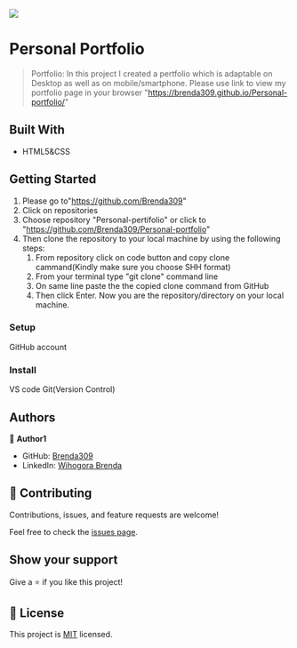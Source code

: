 ![](https://img.shields.io/badge/Microverse-blueviolet)

# Personal Portfolio

> Portfolio: In this project I created a pertfolio which is adaptable on Desktop as well as on mobile/smartphone.
> Please use link to view my portfolio page in your browser "https://brenda309.github.io/Personal-portfolio/"


## Built With

- HTML5&CSS

## Getting Started
1. Please go to"https://github.com/Brenda309"
2. Click on repositories
3. Choose repository "Personal-pertifolio" or click to "https://github.com/Brenda309/Personal-portfolio"
4. Then clone the repository to your local machine by using the following steps:
     1. From repository click on code button and copy clone cammand(Kindly make sure you choose SHH format)
     2. From your terminal type "git clone" command line
     3. On same line paste the the copied clone command from GitHub
     4.  Then click Enter. Now you are the repository/directory on your local machine.
    

### Setup
GitHub account 
### Install
VS code
Git(Version Control)


## Authors

👤 **Author1**

- GitHub: [Brenda309](https://github.com/Brenda309)
- LinkedIn: [Wihogora Brenda](https://www.linkedin.com/in/brenda-wihogora/)


## 🤝 Contributing

Contributions, issues, and feature requests are welcome!

Feel free to check the [issues page](../../issues/).

## Show your support

Give a ⭐️ if you like this project!




## 📝 License

This project is [MIT](./MIT.md) licensed.
